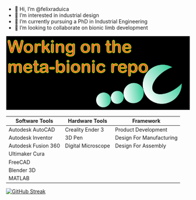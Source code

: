 - 👋 Hi, I’m @felixraduica
- 👀 I’m interested in industrial design
- 🌱 I’m currently pursuing a PhD in Industrial Engineering
- 💞️ I’m looking to collaborate on bionic limb development

![Profile Cover](https://github.com/felixraduica/felixraduica/raw/master/cover-profile.png)

 
| Software Tools        | Hardware Tools     | Framework                |
| --------------------- | ------------------ | -------------------------|
| Autodesk AutoCAD      | Creality Ender 3   | Product Development      |
| Autodesk Inventor     | 3D Pen             | Design For Manufacturing |
| Autodesk Fusion 360   | Digital Microscope | Design For Assembly      |
| Ultimaker Cura        |                    |                          |
| FreeCAD               |                    |                          |
| Blender 3D            |                    |                          |
| MATLAB                |                    |                          |

[![GitHub Streak](https://github-readme-streak-stats.herokuapp.com/?user=felixraduica)](https://git.io/streak-stats)
